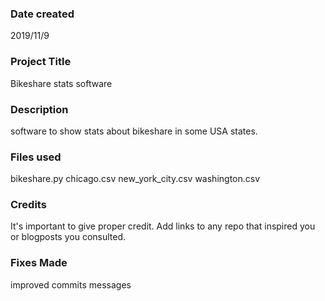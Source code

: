 ### Date created
2019/11/9

### Project Title
Bikeshare stats software

### Description
software to show stats about bikeshare in some USA states.

### Files used
bikeshare.py
chicago.csv
new_york_city.csv
washington.csv

### Credits
It's important to give proper credit. Add links to any repo that inspired you or blogposts you consulted.

### Fixes Made
improved commits messages